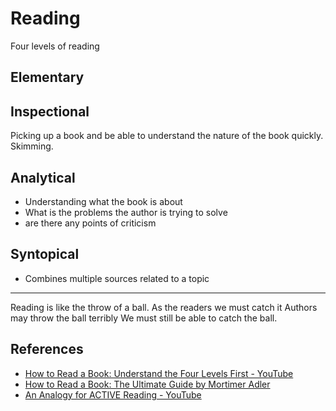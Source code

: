 # Reading

Four levels of reading

## Elementary

## Inspectional

Picking up a book and be able to understand the nature of the book quickly. Skimming.

## Analytical

- Understanding what the book is about
- What is the problems the author is trying to solve
- are there any points of criticism

## Syntopical

- Combines multiple sources related to a topic

___

Reading is like the throw of a ball.
As the readers we must catch it
Authors may throw the ball terribly
We must still be able to catch the ball.

## References

- [How to Read a Book: Understand the Four Levels First - YouTube](https://www.youtube.com/watch?v=bsf7tp62Rx4)
- [How to Read a Book: The Ultimate Guide by Mortimer Adler](https://fs.blog/how-to-read-a-book/)
- [An Analogy for ACTIVE Reading - YouTube](https://www.youtube.com/shorts/eaax_Q1D1rI)
